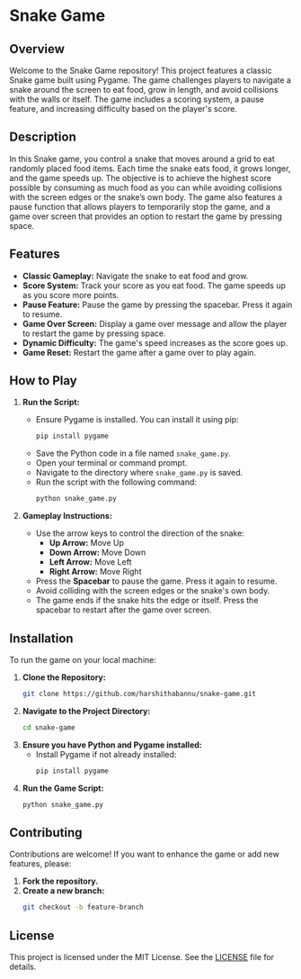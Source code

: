 # Snake Game

## Overview

Welcome to the Snake Game repository! This project features a classic Snake game built using Pygame. The game challenges players to navigate a snake around the screen to eat food, grow in length, and avoid collisions with the walls or itself. The game includes a scoring system, a pause feature, and increasing difficulty based on the player's score.

## Description

In this Snake game, you control a snake that moves around a grid to eat randomly placed food items. Each time the snake eats food, it grows longer, and the game speeds up. The objective is to achieve the highest score possible by consuming as much food as you can while avoiding collisions with the screen edges or the snake’s own body. The game also features a pause function that allows players to temporarily stop the game, and a game over screen that provides an option to restart the game by pressing space.

## Features

- **Classic Gameplay:** Navigate the snake to eat food and grow.
- **Score System:** Track your score as you eat food. The game speeds up as you score more points.
- **Pause Feature:** Pause the game by pressing the spacebar. Press it again to resume.
- **Game Over Screen:** Display a game over message and allow the player to restart the game by pressing space.
- **Dynamic Difficulty:** The game's speed increases as the score goes up.
- **Game Reset:** Restart the game after a game over to play again.

## How to Play

1. **Run the Script:**
   - Ensure Pygame is installed. You can install it using pip:
     ```sh
     pip install pygame
     ```
   - Save the Python code in a file named `snake_game.py`.
   - Open your terminal or command prompt.
   - Navigate to the directory where `snake_game.py` is saved.
   - Run the script with the following command:
     ```sh
     python snake_game.py
     ```

2. **Gameplay Instructions:**
   - Use the arrow keys to control the direction of the snake:
     - **Up Arrow:** Move Up
     - **Down Arrow:** Move Down
     - **Left Arrow:** Move Left
     - **Right Arrow:** Move Right
   - Press the **Spacebar** to pause the game. Press it again to resume.
   - Avoid colliding with the screen edges or the snake's own body.
   - The game ends if the snake hits the edge or itself. Press the spacebar to restart after the game over screen.

## Installation

To run the game on your local machine:

1. **Clone the Repository:**
    ```sh
    git clone https://github.com/harshithabannu/snake-game.git
    ```
2. **Navigate to the Project Directory:**
    ```sh
    cd snake-game
    ```
3. **Ensure you have Python and Pygame installed:**
    - Install Pygame if not already installed:
      ```sh
      pip install pygame
      ```
4. **Run the Game Script:**
    ```sh
    python snake_game.py
    ```

## Contributing

Contributions are welcome! If you want to enhance the game or add new features, please:

1. **Fork the repository.**
2. **Create a new branch:**
   ```sh
   git checkout -b feature-branch

## License

This project is licensed under the MIT License. See the [LICENSE](LICENSE) file for details.

